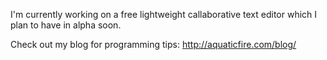 I'm currently working on a free lightweight callaborative text editor which I plan to have in alpha soon.

Check out my blog for programming tips: http://aquaticfire.com/blog/